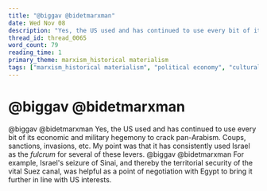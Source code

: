 ```yaml
---
title: "@biggav @bidetmarxman"
date: Wed Nov 08
description: "Yes, the US used and has continued to use every bit of its economic and military hegemony to crack pan-Arabism. Coups, sanctions, invasions, etc."
thread_id: thread_0065
word_count: 79
reading_time: 1
primary_theme: marxism_historical materialism
tags: ["marxism_historical materialism", "political economy", "cultural criticism"]
---
```


# @biggav @bidetmarxman

@biggav @bidetmarxman Yes, the US used and has continued to use every bit of its economic and military hegemony to crack pan-Arabism. Coups, sanctions, invasions, etc. My point was that it has consistently used Israel as the *fulcrum* for several of these levers. @biggav @bidetmarxman For example, Israel's seizure of Sinai, and thereby the territorial security of the vital Suez canal, was helpful as a point of negotiation with Egypt to bring it further in line with US interests.